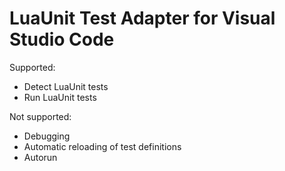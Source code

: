 # LuaUnit Test Adapter for Visual Studio Code

Supported:

* Detect LuaUnit tests
* Run LuaUnit tests

Not supported:

* Debugging
* Automatic reloading of test definitions
* Autorun

